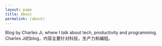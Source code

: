 ```yaml
---
layout: page
title: About
permalink: /about/
---
```


Blog by Charles Ji, where I talk about tech, productivity and programming.
Charles Ji的blog，内容主要针对科技，生产力和编程。
